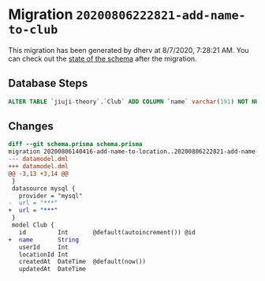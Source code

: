 # Migration `20200806222821-add-name-to-club`

This migration has been generated by dherv at 8/7/2020, 7:28:21 AM.
You can check out the [state of the schema](./schema.prisma) after the migration.

## Database Steps

```sql
ALTER TABLE `jiuji-theory`.`Club` ADD COLUMN `name` varchar(191) NOT NULL ;
```

## Changes

```diff
diff --git schema.prisma schema.prisma
migration 20200806140416-add-name-to-location..20200806222821-add-name-to-club
--- datamodel.dml
+++ datamodel.dml
@@ -3,13 +3,14 @@
 }
 datasource mysql {
   provider = "mysql"
-  url = "***"
+  url = "***"
 }
 model Club {
   id         Int       @default(autoincrement()) @id
+  name       String
   userId     Int
   locationId Int
   createdAt  DateTime  @default(now())
   updatedAt  DateTime
```


